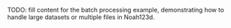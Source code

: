 TODO: fill content for the batch processing example, demonstrating how to handle large datasets or multiple files in Noah123d.